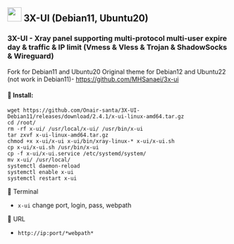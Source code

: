 ## <a href="#"><img src="https://github.com/vpnhood/VpnHood/wiki/images/logo-linux.png" width="32" height="32"></a> 3X-UI (Debian11, Ubuntu20)
### 3X-UI - Xray panel supporting multi-protocol multi-user expire day & traffic & IP limit (Vmess & Vless & Trojan & ShadowSocks & Wireguard)
Fork for Debian11 and Ubuntu20
Original theme for Debian12 and Ubuntu22 (not work in Debian11)- https://github.com/MHSanaei/3x-ui

#### 💠 Install:

```
wget https://github.com/Onair-santa/3X-UI-Debian11/releases/download/2.4.1/x-ui-linux-amd64.tar.gz
cd /root/
rm -rf x-ui/ /usr/local/x-ui/ /usr/bin/x-ui
tar zxvf x-ui-linux-amd64.tar.gz
chmod +x x-ui/x-ui x-ui/bin/xray-linux-* x-ui/x-ui.sh
cp x-ui/x-ui.sh /usr/bin/x-ui
cp -f x-ui/x-ui.service /etc/systemd/system/
mv x-ui/ /usr/local/
systemctl daemon-reload
systemctl enable x-ui
systemctl restart x-ui
```

💠 Terminal
- `x-ui`  change port, login, pass, webpath

💠 URL
- `http://ip:port/*webpath*`
